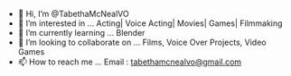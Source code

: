 - 👋 Hi, I’m @TabethaMcNealVO
- 👀 I’m interested in ... Acting| Voice Acting| Movies| Games| Filmmaking 
- 🌱 I’m currently learning ... Blender
- 💞️ I’m looking to collaborate on ... Films, Voice Over Projects, Video Games
- 📫 How to reach me ... Email : tabethamcnealvo@gmail.com 

<!---
TabethaMcNealVO/TabethaMcNealVO is a ✨ special ✨ repository because its `README.md` (this file) appears on your GitHub profile.
You can click the Preview link to take a look at your changes.
--->
